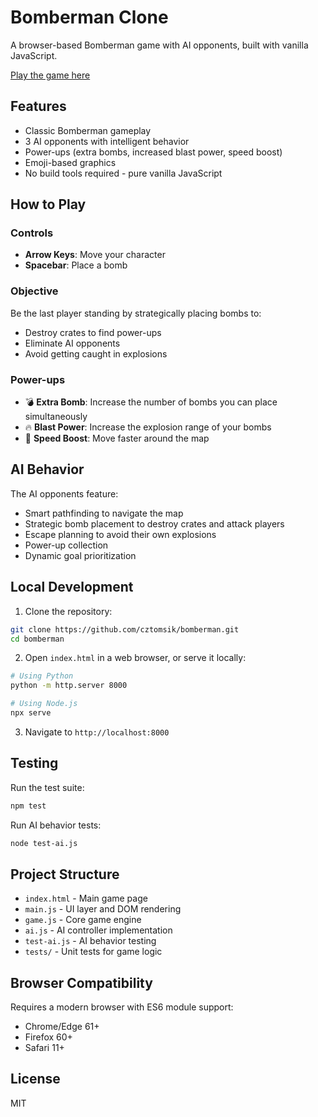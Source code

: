 # Bomberman Clone

A browser-based Bomberman game with AI opponents, built with vanilla JavaScript.

[Play the game here](https://cztomsik.github.io/bomberman/)

## Features

- Classic Bomberman gameplay
- 3 AI opponents with intelligent behavior
- Power-ups (extra bombs, increased blast power, speed boost)
- Emoji-based graphics
- No build tools required - pure vanilla JavaScript

## How to Play

### Controls
- **Arrow Keys**: Move your character
- **Spacebar**: Place a bomb

### Objective
Be the last player standing by strategically placing bombs to:
- Destroy crates to find power-ups
- Eliminate AI opponents
- Avoid getting caught in explosions

### Power-ups
- 💣 **Extra Bomb**: Increase the number of bombs you can place simultaneously
- 🔥 **Blast Power**: Increase the explosion range of your bombs
- 👟 **Speed Boost**: Move faster around the map

## AI Behavior

The AI opponents feature:
- Smart pathfinding to navigate the map
- Strategic bomb placement to destroy crates and attack players
- Escape planning to avoid their own explosions
- Power-up collection
- Dynamic goal prioritization

## Local Development

1. Clone the repository:
```bash
git clone https://github.com/cztomsik/bomberman.git
cd bomberman
```

2. Open `index.html` in a web browser, or serve it locally:
```bash
# Using Python
python -m http.server 8000

# Using Node.js
npx serve
```

3. Navigate to `http://localhost:8000`

## Testing

Run the test suite:
```bash
npm test
```

Run AI behavior tests:
```bash
node test-ai.js
```

## Project Structure

- `index.html` - Main game page
- `main.js` - UI layer and DOM rendering
- `game.js` - Core game engine
- `ai.js` - AI controller implementation
- `test-ai.js` - AI behavior testing
- `tests/` - Unit tests for game logic

## Browser Compatibility

Requires a modern browser with ES6 module support:
- Chrome/Edge 61+
- Firefox 60+
- Safari 11+

## License

MIT